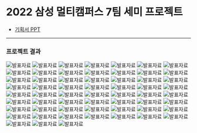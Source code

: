 # 2022 삼성 멀티캠퍼스 7팀 세미 프로젝트
- [기획서 PPT](https://github.com/hyeyoung-dev/Project_FITZZA/blob/main/%EB%AC%B8%EC%84%9C/7%ED%8C%80_%EA%B8%B0%ED%9A%8D%EC%84%9C.pdf)
-----
<h3>프로젝트 결과</h3>

![발표자료](https://github.com/hyeyoung-dev/Project_FITZZA/blob/main/%EB%AC%B8%EC%84%9C/img/FITZZA_%EB%B0%9C%ED%91%9C%EC%9E%90%EB%A3%8C%20(0).png)
![발표자료](https://github.com/hyeyoung-dev/Project_FITZZA/blob/main/%EB%AC%B8%EC%84%9C/img/FITZZA_%EB%B0%9C%ED%91%9C%EC%9E%90%EB%A3%8C%20(1).png)
![발표자료](https://github.com/hyeyoung-dev/Project_FITZZA/blob/main/%EB%AC%B8%EC%84%9C/img/FITZZA_%EB%B0%9C%ED%91%9C%EC%9E%90%EB%A3%8C%20(2).png)
![발표자료](https://github.com/hyeyoung-dev/Project_FITZZA/blob/main/%EB%AC%B8%EC%84%9C/img/FITZZA_%EB%B0%9C%ED%91%9C%EC%9E%90%EB%A3%8C%20(3).png)
![발표자료](https://github.com/hyeyoung-dev/Project_FITZZA/blob/main/%EB%AC%B8%EC%84%9C/img/FITZZA_%EB%B0%9C%ED%91%9C%EC%9E%90%EB%A3%8C%20(4).png)
![발표자료](https://github.com/hyeyoung-dev/Project_FITZZA/blob/main/%EB%AC%B8%EC%84%9C/img/FITZZA_%EB%B0%9C%ED%91%9C%EC%9E%90%EB%A3%8C%20(5).png)
![발표자료](https://github.com/hyeyoung-dev/Project_FITZZA/blob/main/%EB%AC%B8%EC%84%9C/img/FITZZA_%EB%B0%9C%ED%91%9C%EC%9E%90%EB%A3%8C%20(6).png)
![발표자료](https://github.com/hyeyoung-dev/Project_FITZZA/blob/main/%EB%AC%B8%EC%84%9C/img/FITZZA_%EB%B0%9C%ED%91%9C%EC%9E%90%EB%A3%8C%20(7).png)
![발표자료](https://github.com/hyeyoung-dev/Project_FITZZA/blob/main/%EB%AC%B8%EC%84%9C/img/FITZZA_%EB%B0%9C%ED%91%9C%EC%9E%90%EB%A3%8C%20(8).png)
![발표자료](https://github.com/hyeyoung-dev/Project_FITZZA/blob/main/%EB%AC%B8%EC%84%9C/img/FITZZA_%EB%B0%9C%ED%91%9C%EC%9E%90%EB%A3%8C%20(9).png)
![발표자료](https://github.com/hyeyoung-dev/Project_FITZZA/blob/main/%EB%AC%B8%EC%84%9C/img/FITZZA_%EB%B0%9C%ED%91%9C%EC%9E%90%EB%A3%8C%20(10).png)
![발표자료](https://github.com/hyeyoung-dev/Project_FITZZA/blob/main/%EB%AC%B8%EC%84%9C/img/FITZZA_%EB%B0%9C%ED%91%9C%EC%9E%90%EB%A3%8C%20(11).png)
![발표자료](https://github.com/hyeyoung-dev/Project_FITZZA/blob/main/%EB%AC%B8%EC%84%9C/img/FITZZA_%EB%B0%9C%ED%91%9C%EC%9E%90%EB%A3%8C%20(12).png)
![발표자료](https://github.com/hyeyoung-dev/Project_FITZZA/blob/main/%EB%AC%B8%EC%84%9C/img/FITZZA_%EB%B0%9C%ED%91%9C%EC%9E%90%EB%A3%8C%20(13).png)
![발표자료](https://github.com/hyeyoung-dev/Project_FITZZA/blob/main/%EB%AC%B8%EC%84%9C/img/FITZZA_%EB%B0%9C%ED%91%9C%EC%9E%90%EB%A3%8C%20(14).png)
![발표자료](https://github.com/hyeyoung-dev/Project_FITZZA/blob/main/%EB%AC%B8%EC%84%9C/img/FITZZA_%EB%B0%9C%ED%91%9C%EC%9E%90%EB%A3%8C%20(15).png)
![발표자료](https://github.com/hyeyoung-dev/Project_FITZZA/blob/main/%EB%AC%B8%EC%84%9C/img/FITZZA_%EB%B0%9C%ED%91%9C%EC%9E%90%EB%A3%8C%20(16).png)
![발표자료](https://github.com/hyeyoung-dev/Project_FITZZA/blob/main/%EB%AC%B8%EC%84%9C/img/FITZZA_%EB%B0%9C%ED%91%9C%EC%9E%90%EB%A3%8C%20(17).png)
![발표자료](https://github.com/hyeyoung-dev/Project_FITZZA/blob/main/%EB%AC%B8%EC%84%9C/img/FITZZA_%EB%B0%9C%ED%91%9C%EC%9E%90%EB%A3%8C%20(18).png)
![발표자료](https://github.com/hyeyoung-dev/Project_FITZZA/blob/main/%EB%AC%B8%EC%84%9C/img/FITZZA_%EB%B0%9C%ED%91%9C%EC%9E%90%EB%A3%8C%20(19).png)
![발표자료](https://github.com/hyeyoung-dev/Project_FITZZA/blob/main/%EB%AC%B8%EC%84%9C/img/FITZZA_%EB%B0%9C%ED%91%9C%EC%9E%90%EB%A3%8C%20(20).png)
![발표자료](https://github.com/hyeyoung-dev/Project_FITZZA/blob/main/%EB%AC%B8%EC%84%9C/img/FITZZA_%EB%B0%9C%ED%91%9C%EC%9E%90%EB%A3%8C%20(21).png)
![발표자료](https://github.com/hyeyoung-dev/Project_FITZZA/blob/main/%EB%AC%B8%EC%84%9C/img/FITZZA_%EB%B0%9C%ED%91%9C%EC%9E%90%EB%A3%8C%20(22).png)
![발표자료](https://github.com/hyeyoung-dev/Project_FITZZA/blob/main/%EB%AC%B8%EC%84%9C/img/FITZZA_%EB%B0%9C%ED%91%9C%EC%9E%90%EB%A3%8C%20(23).png)
![발표자료](https://github.com/hyeyoung-dev/Project_FITZZA/blob/main/%EB%AC%B8%EC%84%9C/img/FITZZA_%EB%B0%9C%ED%91%9C%EC%9E%90%EB%A3%8C%20(24).png)
![발표자료](https://github.com/hyeyoung-dev/Project_FITZZA/blob/main/%EB%AC%B8%EC%84%9C/img/FITZZA_%EB%B0%9C%ED%91%9C%EC%9E%90%EB%A3%8C%20(25).png)
![발표자료](https://github.com/hyeyoung-dev/Project_FITZZA/blob/main/%EB%AC%B8%EC%84%9C/img/FITZZA_%EB%B0%9C%ED%91%9C%EC%9E%90%EB%A3%8C%20(26).png)
![발표자료](https://github.com/hyeyoung-dev/Project_FITZZA/blob/main/%EB%AC%B8%EC%84%9C/img/FITZZA_%EB%B0%9C%ED%91%9C%EC%9E%90%EB%A3%8C%20(27).png)
![발표자료](https://github.com/hyeyoung-dev/Project_FITZZA/blob/main/%EB%AC%B8%EC%84%9C/img/FITZZA_%EB%B0%9C%ED%91%9C%EC%9E%90%EB%A3%8C%20(28).png)
![발표자료](https://github.com/hyeyoung-dev/Project_FITZZA/blob/main/%EB%AC%B8%EC%84%9C/img/FITZZA_%EB%B0%9C%ED%91%9C%EC%9E%90%EB%A3%8C%20(29).png)
![발표자료](https://github.com/hyeyoung-dev/Project_FITZZA/blob/main/%EB%AC%B8%EC%84%9C/img/FITZZA_%EB%B0%9C%ED%91%9C%EC%9E%90%EB%A3%8C%20(30).png)
![발표자료](https://github.com/hyeyoung-dev/Project_FITZZA/blob/main/%EB%AC%B8%EC%84%9C/img/FITZZA_%EB%B0%9C%ED%91%9C%EC%9E%90%EB%A3%8C%20(31).png)
![발표자료](https://github.com/hyeyoung-dev/Project_FITZZA/blob/main/%EB%AC%B8%EC%84%9C/img/FITZZA_%EB%B0%9C%ED%91%9C%EC%9E%90%EB%A3%8C%20(32).png)
![발표자료](https://github.com/hyeyoung-dev/Project_FITZZA/blob/main/%EB%AC%B8%EC%84%9C/img/FITZZA_%EB%B0%9C%ED%91%9C%EC%9E%90%EB%A3%8C%20(33).png)
![발표자료](https://github.com/hyeyoung-dev/Project_FITZZA/blob/main/%EB%AC%B8%EC%84%9C/img/FITZZA_%EB%B0%9C%ED%91%9C%EC%9E%90%EB%A3%8C%20(34).png)
![발표자료](https://github.com/hyeyoung-dev/Project_FITZZA/blob/main/%EB%AC%B8%EC%84%9C/img/FITZZA_%EB%B0%9C%ED%91%9C%EC%9E%90%EB%A3%8C%20(35).png)
![발표자료](https://github.com/hyeyoung-dev/Project_FITZZA/blob/main/%EB%AC%B8%EC%84%9C/img/FITZZA_%EB%B0%9C%ED%91%9C%EC%9E%90%EB%A3%8C%20(36).png)
![발표자료](https://github.com/hyeyoung-dev/Project_FITZZA/blob/main/%EB%AC%B8%EC%84%9C/img/FITZZA_%EB%B0%9C%ED%91%9C%EC%9E%90%EB%A3%8C%20(37).png)
![발표자료](https://github.com/hyeyoung-dev/Project_FITZZA/blob/main/%EB%AC%B8%EC%84%9C/img/FITZZA_%EB%B0%9C%ED%91%9C%EC%9E%90%EB%A3%8C%20(38).png)
![발표자료](https://github.com/hyeyoung-dev/Project_FITZZA/blob/main/%EB%AC%B8%EC%84%9C/img/FITZZA_%EB%B0%9C%ED%91%9C%EC%9E%90%EB%A3%8C%20(39).png)
![발표자료](https://github.com/hyeyoung-dev/Project_FITZZA/blob/main/%EB%AC%B8%EC%84%9C/img/FITZZA_%EB%B0%9C%ED%91%9C%EC%9E%90%EB%A3%8C%20(40).png)
![발표자료](https://github.com/hyeyoung-dev/Project_FITZZA/blob/main/%EB%AC%B8%EC%84%9C/img/FITZZA_%EB%B0%9C%ED%91%9C%EC%9E%90%EB%A3%8C%20(41).png)
![발표자료](https://github.com/hyeyoung-dev/Project_FITZZA/blob/main/%EB%AC%B8%EC%84%9C/img/FITZZA_%EB%B0%9C%ED%91%9C%EC%9E%90%EB%A3%8C%20(42).png)
![발표자료](https://github.com/hyeyoung-dev/Project_FITZZA/blob/main/%EB%AC%B8%EC%84%9C/img/FITZZA_%EB%B0%9C%ED%91%9C%EC%9E%90%EB%A3%8C%20(43).png)
![발표자료](https://github.com/hyeyoung-dev/Project_FITZZA/blob/main/%EB%AC%B8%EC%84%9C/img/FITZZA_%EB%B0%9C%ED%91%9C%EC%9E%90%EB%A3%8C%20(44).png)
![발표자료](https://github.com/hyeyoung-dev/Project_FITZZA/blob/main/%EB%AC%B8%EC%84%9C/img/FITZZA_%EB%B0%9C%ED%91%9C%EC%9E%90%EB%A3%8C%20(45).png)
![발표자료](https://github.com/hyeyoung-dev/Project_FITZZA/blob/main/%EB%AC%B8%EC%84%9C/img/FITZZA_%EB%B0%9C%ED%91%9C%EC%9E%90%EB%A3%8C%20(46).png)
![발표자료](https://github.com/hyeyoung-dev/Project_FITZZA/blob/main/%EB%AC%B8%EC%84%9C/img/FITZZA_%EB%B0%9C%ED%91%9C%EC%9E%90%EB%A3%8C%20(47).png)
![발표자료](https://github.com/hyeyoung-dev/Project_FITZZA/blob/main/%EB%AC%B8%EC%84%9C/img/FITZZA_%EB%B0%9C%ED%91%9C%EC%9E%90%EB%A3%8C%20(48).png)
![발표자료](https://github.com/hyeyoung-dev/Project_FITZZA/blob/main/%EB%AC%B8%EC%84%9C/img/FITZZA_%EB%B0%9C%ED%91%9C%EC%9E%90%EB%A3%8C%20(49).png)
![발표자료](https://github.com/hyeyoung-dev/Project_FITZZA/blob/main/%EB%AC%B8%EC%84%9C/img/FITZZA_%EB%B0%9C%ED%91%9C%EC%9E%90%EB%A3%8C%20(50).png)
![발표자료](https://github.com/hyeyoung-dev/Project_FITZZA/blob/main/%EB%AC%B8%EC%84%9C/img/FITZZA_%EB%B0%9C%ED%91%9C%EC%9E%90%EB%A3%8C%20(51).png)
![발표자료](https://github.com/hyeyoung-dev/Project_FITZZA/blob/main/%EB%AC%B8%EC%84%9C/img/FITZZA_%EB%B0%9C%ED%91%9C%EC%9E%90%EB%A3%8C%20(52).png)
![발표자료](https://github.com/hyeyoung-dev/Project_FITZZA/blob/main/%EB%AC%B8%EC%84%9C/img/FITZZA_%EB%B0%9C%ED%91%9C%EC%9E%90%EB%A3%8C%20(53).png)
![발표자료](https://github.com/hyeyoung-dev/Project_FITZZA/blob/main/%EB%AC%B8%EC%84%9C/img/FITZZA_%EB%B0%9C%ED%91%9C%EC%9E%90%EB%A3%8C%20(54).png)
![발표자료](https://github.com/hyeyoung-dev/Project_FITZZA/blob/main/%EB%AC%B8%EC%84%9C/img/FITZZA_%EB%B0%9C%ED%91%9C%EC%9E%90%EB%A3%8C%20(55).png)
![발표자료](https://github.com/hyeyoung-dev/Project_FITZZA/blob/main/%EB%AC%B8%EC%84%9C/img/FITZZA_%EB%B0%9C%ED%91%9C%EC%9E%90%EB%A3%8C%20(56).png)
![발표자료](https://github.com/hyeyoung-dev/Project_FITZZA/blob/main/%EB%AC%B8%EC%84%9C/img/FITZZA_%EB%B0%9C%ED%91%9C%EC%9E%90%EB%A3%8C%20(57).png)
![발표자료](https://github.com/hyeyoung-dev/Project_FITZZA/blob/main/%EB%AC%B8%EC%84%9C/img/FITZZA_%EB%B0%9C%ED%91%9C%EC%9E%90%EB%A3%8C%20(58).png)
